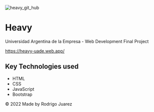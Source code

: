 
![heavy_git_hub](https://user-images.githubusercontent.com/99626780/190227848-2c041eff-de6d-4227-89e2-f8c316522099.png)

# Heavy

Universidad Argentina de la Empresa - Web Development Final Project

https://heavy-uade.web.app/

## Key Technologies used
- HTML
- CSS
- JavaScript 
- Bootstrap

© 2022 Made by Rodrigo Juarez
